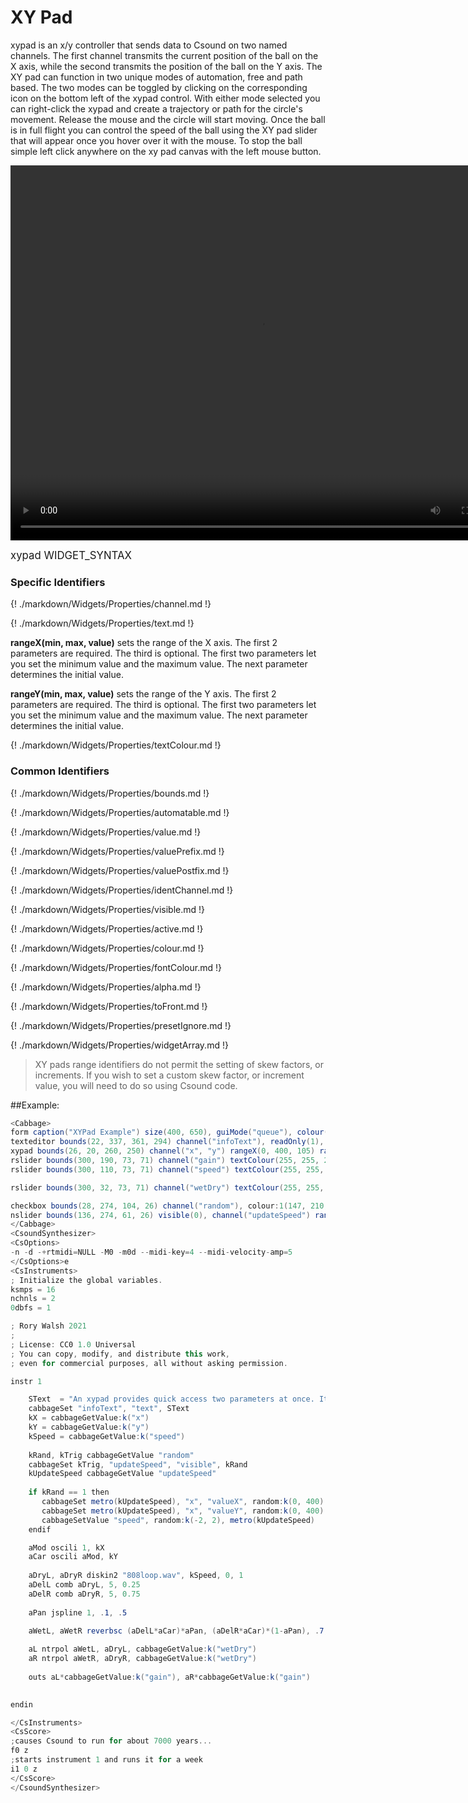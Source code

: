 # XY Pad

xypad is an x/y controller that sends data to Csound on two named channels. The first channel transmits the current position of the ball on the X axis, while the second transmits the position of the ball on the Y axis. The XY pad can function in two unique modes of automation, free and path based. The two modes can be toggled by clicking on the corresponding icon on the bottom left of the xypad control. With either mode selected you can right-click the xypad and create a trajectory or path for the circle's movement. Release the mouse and the circle will start moving. Once the ball is in full flight you can control the speed of the ball using the XY pad slider that will appear once you hover over it with the mouse. To stop the ball simple left click anywhere on the xy pad canvas with the left mouse button. 

<video width="800" height="600" controls>
<source src="../../images/docs/xypad.mp4">
</video> 

<big></pre>
xypad WIDGET_SYNTAX
</pre></big>

### Specific Identifiers

{! ./markdown/Widgets/Properties/channel.md !} 

{! ./markdown/Widgets/Properties/text.md !} 

**rangeX(min, max, value)** sets the range of the X axis. The first 2 parameters are required. The third is optional. The first two parameters let you set the minimum value and the maximum value. The next parameter determines the initial value. 

**rangeY(min, max, value)** sets the range of the Y axis. The first 2 parameters are required. The third is optional. The first two parameters let you set the minimum value and the maximum value. The next parameter determines the initial value. 

{! ./markdown/Widgets/Properties/textColour.md !} 

### Common Identifiers

{! ./markdown/Widgets/Properties/bounds.md !}

{! ./markdown/Widgets/Properties/automatable.md !}

{! ./markdown/Widgets/Properties/value.md !}

{! ./markdown/Widgets/Properties/valuePrefix.md !}

{! ./markdown/Widgets/Properties/valuePostfix.md !}

{! ./markdown/Widgets/Properties/identChannel.md !}  

{! ./markdown/Widgets/Properties/visible.md !}   

{! ./markdown/Widgets/Properties/active.md !}   

{! ./markdown/Widgets/Properties/colour.md !}   

{! ./markdown/Widgets/Properties/fontColour.md !}  

{! ./markdown/Widgets/Properties/alpha.md !}   

{! ./markdown/Widgets/Properties/toFront.md !} 

{! ./markdown/Widgets/Properties/presetIgnore.md !} 

{! ./markdown/Widgets/Properties/widgetArray.md !}  

> XY pads range identifiers do not permit the setting of skew factors, or increments. If you wish to set a custom skew factor, or increment value, you will need to do so using Csound code.  


<!--(End of identifiers)/-->


##Example:
<!--(Widget Example)/-->
```csharp
<Cabbage>
form caption("XYPad Example") size(400, 650), guiMode("queue"), colour(2, 145, 209) pluginId("def1")
texteditor bounds(22, 337, 361, 294) channel("infoText"), readOnly(1), wrap(1), scrollbars(1)
xypad bounds(26, 20, 260, 250) channel("x", "y") rangeX(0, 400, 105) rangeY(0, 400, 200)
rslider bounds(300, 190, 73, 71) channel("gain") textColour(255, 255, 255, 255), text("Gain") range(0, 2, 1.158, 1, 0.001)
rslider bounds(300, 110, 73, 71) channel("speed") textColour(255, 255, 255, 255), text("Sample Speed") range(-2, 2, -0.384, 1, 0.001)

rslider bounds(300, 32, 73, 71) channel("wetDry") textColour(255, 255, 255, 255), text("Wet/Dry") range(0, 1, 0, 1, 0.001)

checkbox bounds(28, 274, 104, 26) channel("random"), colour:1(147, 210, 0), fontColour:1(255, 255, 255) text("Randomise")
nslider bounds(136, 274, 61, 26) visible(0), channel("updateSpeed") range(0, 20, 2, 1, 0.01) velocity(50)
</Cabbage>
<CsoundSynthesizer>
<CsOptions>
-n -d -+rtmidi=NULL -M0 -m0d --midi-key=4 --midi-velocity-amp=5
</CsOptions>e
<CsInstruments>
; Initialize the global variables. 
ksmps = 16
nchnls = 2
0dbfs = 1

; Rory Walsh 2021 
;
; License: CC0 1.0 Universal
; You can copy, modify, and distribute this work, 
; even for commercial purposes, all without asking permission. 

instr 1

    SText  = "An xypad provides quick access two parameters at once. It accepts two channels, one for the X values, and one for the Y values. The ball can be moved around by clicking on it, while a right-click drag will cause it to bounce around the screen.\n\nAlthough two channels are passed to this widget, identifier data should only be sent to the first channel, i.e, the X channel.\n\nIn this example a soundfile is being ring modulated by a modulator signal, taht is itself a result of ring modulation suing two sine waves. The signal is then passed to some comb filters, and finally to a simple stereo reverb unit. The ntrpol opcodes is used to balance the wet and dry signals.\n\nA randomise button is added to add some modulation to various parameters. Note that because the xypad has two channels, we cannot use cabbageSetValue to set its value. We must use cabbageSet instead."
    cabbageSet "infoText", "text", SText
    kX = cabbageGetValue:k("x")
    kY = cabbageGetValue:k("y")
    kSpeed = cabbageGetValue:k("speed")
    
    kRand, kTrig cabbageGetValue "random"
    cabbageSet kTrig, "updateSpeed", "visible", kRand
    kUpdateSpeed cabbageGetValue "updateSpeed"
    
    if kRand == 1 then
       cabbageSet metro(kUpdateSpeed), "x", "valueX", random:k(0, 400)
       cabbageSet metro(kUpdateSpeed), "x", "valueY", random:k(0, 400)
       cabbageSetValue "speed", random:k(-2, 2), metro(kUpdateSpeed)    
    endif

    aMod oscili 1, kX
    aCar oscili aMod, kY
    
    aDryL, aDryR diskin2 "808loop.wav", kSpeed, 0, 1 
    aDelL comb aDryL, 5, 0.25
    aDelR comb aDryR, 5, 0.75
    
    aPan jspline 1, .1, .5
    
    aWetL, aWetR reverbsc (aDelL*aCar)*aPan, (aDelR*aCar)*(1-aPan), .7, 1000

    aL ntrpol aWetL, aDryL, cabbageGetValue:k("wetDry")
    aR ntrpol aWetR, aDryR, cabbageGetValue:k("wetDry")
    
    outs aL*cabbageGetValue:k("gain"), aR*cabbageGetValue:k("gain")
    

endin

</CsInstruments>
<CsScore>
;causes Csound to run for about 7000 years...
f0 z
;starts instrument 1 and runs it for a week
i1 0 z
</CsScore>
</CsoundSynthesizer>

```
<!--(End Widget Example)/-->
